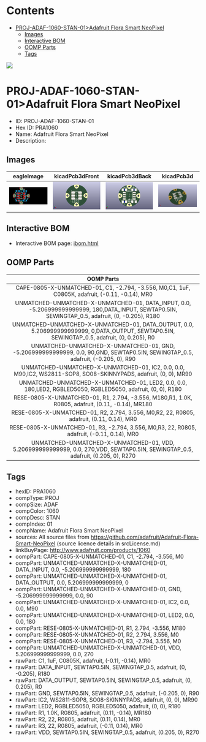 



Contents
========

* [PROJ-ADAF-1060-STAN-01>Adafruit Flora Smart NeoPixel](#proj-adaf-1060-stan-01adafruit-flora-smart-neopixel)
	* [Images](#images)
	* [Interactive BOM](#interactive-bom)
	* [OOMP Parts](#oomp-parts)
	* [Tags](#tags)
  
![][im]
# PROJ-ADAF-1060-STAN-01>Adafruit Flora Smart NeoPixel

- ID: PROJ-ADAF-1060-STAN-01
- Hex ID: PRA1060
- Name: Adafruit Flora Smart NeoPixel
- Description: 

## Images
  
  

|eagleImage|kicadPcb3dFront|kicadPcb3dBack|kicadPcb3d|
| :---: | :---: | :---: | :---: |
|[![eagleImage](eagleImage_140.png)](eagleImage_600.png)|[![kicadPcb3dFront](kicadPcb3dFront_140.png)](kicadPcb3dFront_600.png)|[![kicadPcb3dBack](kicadPcb3dBack_140.png)](kicadPcb3dBack_600.png)|[![kicadPcb3d](kicadPcb3d_140.png)](kicadPcb3d_600.png)|

## Interactive BOM

- Interactive BOM page: [ibom.html](kicad/bom/ibom.html)

## OOMP Parts
  

|OOMP Parts|
| :---: |
|CAPE-0805-X-UNMATCHED-01, C1, -2.794, -3.556, M0,C1, 1uF, C0805K, adafruit, (-0.11, -0.14), MR0|
|UNMATCHED-UNMATCHED-X-UNMATCHED-01, DATA_INPUT, 0.0, -5.206999999999999, 180,DATA_INPUT, SEWTAP0.5IN, SEWINGTAP_0.5, adafruit, (0, -0.205), R180|
|UNMATCHED-UNMATCHED-X-UNMATCHED-01, DATA_OUTPUT, 0.0, 5.206999999999999, 0,DATA_OUTPUT, SEWTAP0.5IN, SEWINGTAP_0.5, adafruit, (0, 0.205), R0|
|UNMATCHED-UNMATCHED-X-UNMATCHED-01, GND, -5.206999999999999, 0.0, 90,GND, SEWTAP0.5IN, SEWINGTAP_0.5, adafruit, (-0.205, 0), R90|
|UNMATCHED-UNMATCHED-X-UNMATCHED-01, IC2, 0.0, 0.0, M90,IC2, WS2811-SOP8, SO08-SKINNYPADS, adafruit, (0, 0), MR90|
|UNMATCHED-UNMATCHED-X-UNMATCHED-01, LED2, 0.0, 0.0, 180,LED2, RGBLED5050, RGBLED5050, adafruit, (0, 0), R180|
|RESE-0805-X-UNMATCHED-01, R1, 2.794, -3.556, M180,R1, 1.0K, R0805, adafruit, (0.11, -0.14), MR180|
|RESE-0805-X-UNMATCHED-01, R2, 2.794, 3.556, M0,R2, 22, R0805, adafruit, (0.11, 0.14), MR0|
|RESE-0805-X-UNMATCHED-01, R3, -2.794, 3.556, M0,R3, 22, R0805, adafruit, (-0.11, 0.14), MR0|
|UNMATCHED-UNMATCHED-X-UNMATCHED-01, VDD, 5.206999999999999, 0.0, 270,VDD, SEWTAP0.5IN, SEWINGTAP_0.5, adafruit, (0.205, 0), R270|

## Tags

- hexID: PRA1060
- oompType: PROJ
- oompSize: ADAF
- oompColor: 1060
- oompDesc: STAN
- oompIndex: 01
- oompName: Adafruit Flora Smart NeoPixel
- sources: All source files from https://github.com/adafruit/Adafruit-Flora-Smart-NeoPixel (source licence details in srcLicense.md)
- linkBuyPage: http://www.adafruit.com/products/1060
- oompPart: CAPE-0805-X-UNMATCHED-01, C1, -2.794, -3.556, M0
- oompPart: UNMATCHED-UNMATCHED-X-UNMATCHED-01, DATA_INPUT, 0.0, -5.206999999999999, 180
- oompPart: UNMATCHED-UNMATCHED-X-UNMATCHED-01, DATA_OUTPUT, 0.0, 5.206999999999999, 0
- oompPart: UNMATCHED-UNMATCHED-X-UNMATCHED-01, GND, -5.206999999999999, 0.0, 90
- oompPart: UNMATCHED-UNMATCHED-X-UNMATCHED-01, IC2, 0.0, 0.0, M90
- oompPart: UNMATCHED-UNMATCHED-X-UNMATCHED-01, LED2, 0.0, 0.0, 180
- oompPart: RESE-0805-X-UNMATCHED-01, R1, 2.794, -3.556, M180
- oompPart: RESE-0805-X-UNMATCHED-01, R2, 2.794, 3.556, M0
- oompPart: RESE-0805-X-UNMATCHED-01, R3, -2.794, 3.556, M0
- oompPart: UNMATCHED-UNMATCHED-X-UNMATCHED-01, VDD, 5.206999999999999, 0.0, 270
- rawPart: C1, 1uF, C0805K, adafruit, (-0.11, -0.14), MR0
- rawPart: DATA_INPUT, SEWTAP0.5IN, SEWINGTAP_0.5, adafruit, (0, -0.205), R180
- rawPart: DATA_OUTPUT, SEWTAP0.5IN, SEWINGTAP_0.5, adafruit, (0, 0.205), R0
- rawPart: GND, SEWTAP0.5IN, SEWINGTAP_0.5, adafruit, (-0.205, 0), R90
- rawPart: IC2, WS2811-SOP8, SO08-SKINNYPADS, adafruit, (0, 0), MR90
- rawPart: LED2, RGBLED5050, RGBLED5050, adafruit, (0, 0), R180
- rawPart: R1, 1.0K, R0805, adafruit, (0.11, -0.14), MR180
- rawPart: R2, 22, R0805, adafruit, (0.11, 0.14), MR0
- rawPart: R3, 22, R0805, adafruit, (-0.11, 0.14), MR0
- rawPart: VDD, SEWTAP0.5IN, SEWINGTAP_0.5, adafruit, (0.205, 0), R270



[im]: kicadPcb3d_450.png
